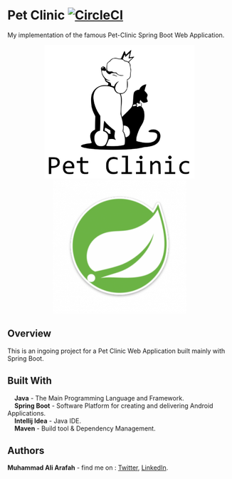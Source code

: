 
# Pet Clinic [![CircleCI](https://circleci.com/gh/ZaTribune/pet-clinic.svg?style=svg)](https://circleci.com/gh/ZaTribune/pet-clinic)
My implementation of the famous Pet-Clinic Spring Boot Web Application.
<p align="center">
  <img src="pet-clinic-web/src/main/resources/static/resources/images/logo.svg" height="300"/>
  <img src="pet-clinic-web/src/main/resources/static/resources/images/spring.svg" height="300"/>
</p>

## Overview  
This is an ingoing project for a Pet Clinic Web Application built mainly with Spring Boot.
 
## Built With  
&nbsp;&nbsp;&nbsp;&nbsp;**Java** - The Main Programming Language and Framework.  
&nbsp;&nbsp;&nbsp;&nbsp;**Spring Boot** - Software Platform for creating and delivering Android Applications.   
&nbsp;&nbsp;&nbsp;&nbsp;**Intellij Idea** - Java IDE.  
&nbsp;&nbsp;&nbsp;&nbsp;**Maven** - Build tool & Dependency Management.  

## Authors  
   **Muhammad Ali Arafah** - find me on : [Twitter](https://twitter.com/ZaTribune), [LinkedIn](https://www.linkedin.com/in/zatribune).  

